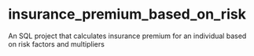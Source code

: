 # insurance_premium_based_on_risk
An SQL project that calculates insurance premium for an individual based on risk factors and multipliers
